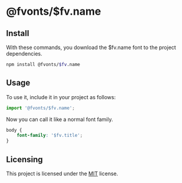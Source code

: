 # @fvonts/$fv.name

## Install

With these commands, you download the $fv.name font to the project dependencies.

```bash
npm install @fvonts/$fv.name
```

## Usage

To use it, include it in your project as follows:
```javascript
import '@fvonts/$fv.name';
```

Now you can call it like a normal font family.
```css
body {
    font-family: '$fv.title';
}
```

## Licensing

This project is licensed under the [MIT](LICENSE) license.